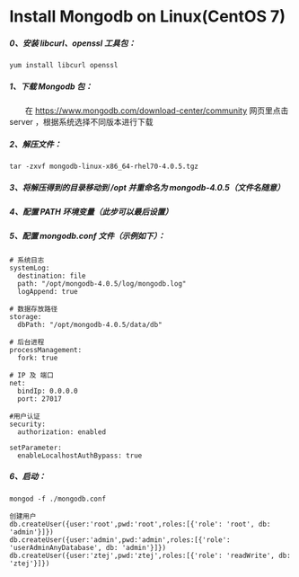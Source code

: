# Install Mongodb on Linux(CentOS 7)

##### 0、安装 libcurl、openssl 工具包：  
```
yum install libcurl openssl
```
##### 1、下载 Mongodb 包：  
&emsp;&emsp;在 https://www.mongodb.com/download-center/community 网页里点击 server ，根据系统选择不同版本进行下载  
##### 2、解压文件：  

```
tar -zxvf mongodb-linux-x86_64-rhel70-4.0.5.tgz
```
 
##### 3、将解压得到的目录移动到 /opt 并重命名为 mongodb-4.0.5（文件名随意）  
##### 4、配置 PATH 环境变量（此步可以最后设置）  
##### 5、配置 mongodb.conf 文件（示例如下）：  
```
# 系统日志
systemLog:
  destination: file
  path: "/opt/mongodb-4.0.5/log/mongodb.log"
  logAppend: true

# 数据存放路径
storage:
  dbPath: "/opt/mongodb-4.0.5/data/db"

# 后台进程
processManagement:
  fork: true

# IP 及 端口
net:
  bindIp: 0.0.0.0
  port: 27017

#用户认证
security:
  authorization: enabled

setParameter:
  enableLocalhostAuthBypass: true
```
##### 6、启动：  

```
mongod -f ./mongodb.conf
```

```
创建用户
db.createUser({user:'root',pwd:'root',roles:[{'role': 'root', db: 'admin'}]})
db.createUser({user:'admin',pwd:'admin',roles:[{'role': 'userAdminAnyDatabase', db: 'admin'}]})
db.createUser({user:'ztej',pwd:'ztej',roles:[{'role': 'readWrite', db: 'ztej'}]})
```